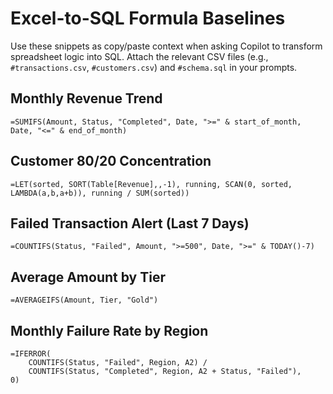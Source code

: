 # Excel-to-SQL Formula Baselines

Use these snippets as copy/paste context when asking Copilot to transform spreadsheet logic into SQL. Attach the relevant CSV files (e.g., `#transactions.csv`, `#customers.csv`) and `#schema.sql` in your prompts.

## Monthly Revenue Trend
```excel
=SUMIFS(Amount, Status, "Completed", Date, ">=" & start_of_month, Date, "<=" & end_of_month)
```

## Customer 80/20 Concentration
```excel
=LET(sorted, SORT(Table[Revenue],,-1), running, SCAN(0, sorted, LAMBDA(a,b,a+b)), running / SUM(sorted))
```

## Failed Transaction Alert (Last 7 Days)
```excel
=COUNTIFS(Status, "Failed", Amount, ">=500", Date, ">=" & TODAY()-7)
```

## Average Amount by Tier
```excel
=AVERAGEIFS(Amount, Tier, "Gold")
```

## Monthly Failure Rate by Region
```excel
=IFERROR(
    COUNTIFS(Status, "Failed", Region, A2) /
    COUNTIFS(Status, "Completed", Region, A2 + Status, "Failed"),
0)
```
